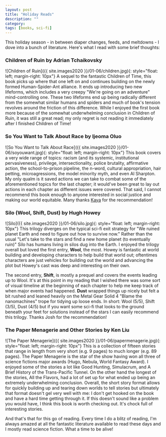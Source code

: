 ```yaml
---
layout: post
title: "Holiday Reads"
description: ""
category: 
tags: [books, sci-fi]
---
```


This holiday season - in between diaper changes, feeds, and meltdowns - I dove into a bunch of literature. Here's what I read with some brief thoughts:

### **Children of Ruin** by Adrian Tchaikovsky
![Children of Ruin]({{ site.images2020 }}/01-06/children.jpg){: style="float: left; margin-right: 10px"}
A sequel to the fantastic Children of Time, this book picks up where that one left on and continues building on the newly formed Human-Spider-Ant alliance. It ends up introducing two new lifeforms, which includes a very creepy "We're going on an adventure" mind-controlling one. These two lifeforms end up being radically different from the somewhat similar humans and spiders and much of book's tension revolves around the friction of this difference. While I enjoyed the first book more because of the somewhat underwhelming conclusion in Children of Ruin, it was still a great read; my only regret is not reading it immediately after I finished Children of Time!

### **So You Want to Talk About Race** by Ijeoma Oluo
![So You Want to Talk About Race]({{ site.images2020 }}/01-06/soyouwant.jpg){: style="float: left; margin-right: 10px"}
This book covers a very wide range of topics: racism (and its systemic, institutional pervasiveness), privilege, intersectionality, police brutality, affirmative action, the school-to-prison pipeline, the n-word, cultural appropriation, hair petting, microagressions, the model minority myth, and even Al Sharpton. My only qualm is it saved actions we can take to combat some of the aforementioned topics for the last chapter; it would've been great to lay out actions in each chapter as different issues were covered. That said, I cannot recommend this book enough to anyone interested in social justice and making our world equitable. Many thanks [Kaya][1] for the recommendation!

### **Silo (Wool, Shift, Dust)** by Hugh Howey
![Silo]({{ site.images2020 }}/01-06/silo.jpg){: style="float: left; margin-right: 10px"}
This trilogy diverges on the typical sci-fi exit strategy for "We ruined planet Earth and need to figure out how to survive now." Rather than the usual "Let's take to the stars and find a new home planet (to eventually ruin)" Silo has humans living in silos dug into the Earth. I enjoyed the trilogy overall but loved the first entry, **Wool**, the most. Howey is fantastic at world building and developing characters to help build that world out; oftentimes characters are just vehicles for building out the world and advancing the plot but Howey's cast was deep and interesting on their own.

The second entry, **Shift**, is mostly a prequel and covers the events leading up to Wool. It's at this point in my reading that I wished there was some sort of visual timeline at the beginning of each chapter to help me keep track of when major events had happened. **Dust** wrapped things up nicely but felt a bit rushed and leaned heavily on the Metal Gear Solid 4 "Blame the nanomachines" trope for tidying up loose ends. In short: Wool (5/5), Shift (3/5), Dust (4/5) but if you want some sci-fi that looks to the ground beneath your feet for solutions instead of the stars I can easily recommend this trilogy. Thanks Josh for the recommendation!

### **The Paper Menagerie and Other Stories** by Ken Liu
![The Paper Menagerie]({{ site.images2020 }}/01-06/papermenagerie.jpg){: style="float: left; margin-right: 10px"}
This is a collection of fifteen stories that range in length from very short (e.g. 9 pages) to much longer (e.g. 89 pages). The Paper Menagerie is the star of the show having won all three of science fictions major awards (Hugo, Nebula, World Fantasy Award). I enjoyed some of the stories a lot like Good Hunting, Simulacrum, and A Brief History of the Trans-Pacific Tunnel. On the other hand the longest of the stories, All the Flavors, had a lot of set up for what ended up being an extremely underwhelming conclusion. Overall, the short story format allows for quickly building up and tearing down worlds to tell stories but ultimately that format doesn't gel very well with me: I don't get hooked on the book and have a hard time getting through it. If this doesn't sound like a problem you would have, I think this book is worth checking out. It's chock full of interesting stories.

And that's that for this go of reading. Every time I do a blitz of reading, I'm always amazed at all the fantastic literature available to read these days and I mostly read science fiction. What a time to be alive!

[1]: https://twitter.com/kthomas901
